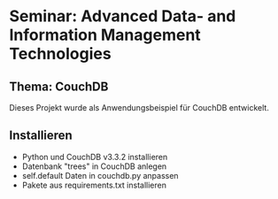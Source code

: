 # Seminar: Advanced Data- and Information Management Technologies
## Thema: CouchDB
Dieses Projekt wurde als Anwendungsbeispiel für CouchDB entwickelt.

## Installieren
* Python und CouchDB v3.3.2 installieren
* Datenbank "trees" in CouchDB anlegen
* self.default Daten in couchdb.py anpassen
* Pakete aus requirements.txt installieren
